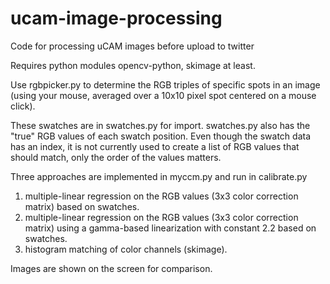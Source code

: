 # ucam-image-processing
Code for processing uCAM images before upload to twitter

Requires python modules opencv-python, skimage at least. 

Use rgbpicker.py to determine the RGB triples of specific spots in an image (using your mouse, averaged over a 10x10 pixel spot centered on a mouse click). 

These swatches are in swatches.py for import. swatches.py also has the "true" RGB values of each swatch position. Even though the swatch data has an index, it is not currently used to create a list of RGB values that should match, only the order of the values matters. 

Three approaches are implemented in myccm.py and run in calibrate.py

1) multiple-linear regression on the RGB values (3x3 color correction matrix) based on swatches. 
2) multiple-linear regression on the RGB values (3x3 color correction matrix) using a gamma-based linearization with constant 2.2 based on swatches. 
3) histogram matching of color channels (skimage). 

Images are shown on the screen for comparison.
